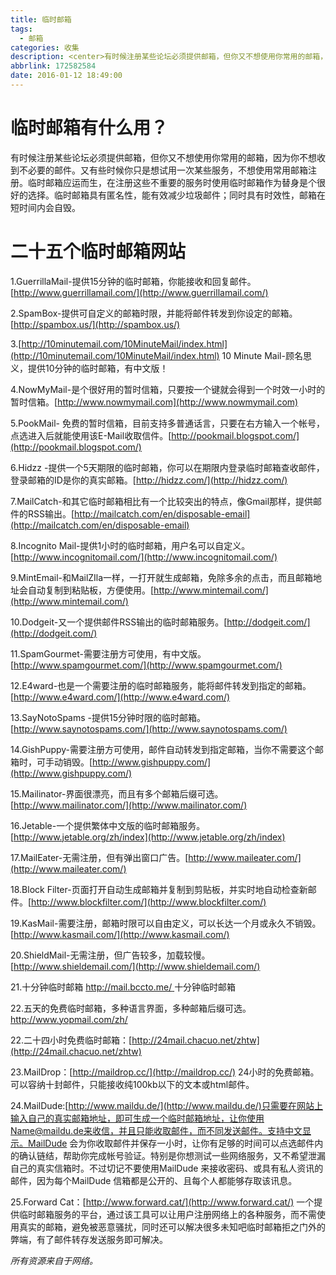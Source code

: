 ```yaml
---
title: 临时邮箱
tags:
  - 邮箱
categories: 收集
description: <center>有时候注册某些论坛必须提供邮箱，但你又不想使用你常用的邮箱，因为你不想收到不必要的邮件。</center>
abbrlink: 172582584
date: 2016-01-12 18:49:00
---
```

# 临时邮箱有什么用？

有时候注册某些论坛必须提供邮箱，但你又不想使用你常用的邮箱，因为你不想收到不必要的邮件。又有些时候你只是想试用一次某些服务，不想使用常用邮箱注册。临时邮箱应运而生，在注册这些不重要的服务时使用临时邮箱作为替身是个很好的选择。临时邮箱具有匿名性，能有效减少垃圾邮件；同时具有时效性，邮箱在短时间内会自毁。

# 二十五个临时邮箱网站

1.GuerrillaMail-提供15分钟的临时邮箱，你能接收和回复邮件。[http://www.guerrillamail.com/](http://www.guerrillamail.com/)

2.SpamBox-提供可自定义的邮箱时限，并能将邮件转发到你设定的邮箱。[http://spambox.us/](http://spambox.us/)

3.[http://10minutemail.com/10MinuteMail/index.html](http://10minutemail.com/10MinuteMail/index.html) 10 Minute Mail-顾名思义，提供10分钟的临时邮箱，有中文版！

4.NowMyMail-是个很好用的暂时信箱，只要按一个键就会得到一个时效一小时的暂时信箱。[http://www.nowmymail.com](http://www.nowmymail.com)

5.PookMail- 免费的暂时信箱，目前支持多普通话言，只要在右方输入一个帐号，点选进入后就能使用该E-Mail收取信件。[http://pookmail.blogspot.com/](http://pookmail.blogspot.com/)

6.Hidzz -提供一个5天期限的临时邮箱，你可以在期限内登录临时邮箱查收邮件，登录邮箱的ID是你的真实邮箱。[http://hidzz.com/](http://hidzz.com/)

7.MailCatch-和其它临时邮箱相比有一个比较突出的特点，像Gmail那样，提供邮件的RSS输出。[http://mailcatch.com/en/disposable-email](http://mailcatch.com/en/disposable-email)

8.Incognito Mail-提供1小时的临时邮箱，用户名可以自定义。[http://www.incognitomail.com/](http://www.incognitomail.com/)

9.MintEmail-和MailZIla一样，一打开就生成邮箱，免除多余的点击，而且邮箱地址会自动复制到粘贴板，方便使用。[http://www.mintemail.com/](http://www.mintemail.com/)

10.Dodgeit-又一个提供邮件RSS输出的临时邮箱服务。[http://dodgeit.com/](http://dodgeit.com/)

11.SpamGourmet-需要注册方可使用，有中文版。[http://www.spamgourmet.com/](http://www.spamgourmet.com/)

12.E4ward-也是一个需要注册的临时邮箱服务，能将邮件转发到指定的邮箱。[http://www.e4ward.com/](http://www.e4ward.com/)

13.SayNotoSpams -提供15分钟时限的临时邮箱。[http://www.saynotospams.com/](http://www.saynotospams.com/)

14.GishPuppy-需要注册方可使用，邮件自动转发到指定邮箱，当你不需要这个邮箱时，可手动销毁。[http://www.gishpuppy.com/](http://www.gishpuppy.com/)

15.Mailinator-界面很漂亮，而且有多个邮箱后缀可选。[http://www.mailinator.com/](http://www.mailinator.com/)

16.Jetable-一个提供繁体中文版的临时邮箱服务。[http://www.jetable.org/zh/index](http://www.jetable.org/zh/index)

17.MailEater-无需注册，但有弹出窗口广告。[http://www.maileater.com/](http://www.maileater.com/)

18.Block Filter-页面打开自动生成邮箱并复制到剪贴板，并实时地自动检查新邮件。[http://www.blockfilter.com/](http://www.blockfilter.com/)

19.KasMail-需要注册，邮箱时限可以自由定义，可以长达一个月或永久不销毁。[http://www.kasmail.com/](http://www.kasmail.com/)

20.ShieldMail-无需注册，但广告较多，加载较慢。[http://www.shieldemail.com/](http://www.shieldemail.com/)

21.十分钟临时邮箱 [http://mail.bccto.me/ ]( http://mail.bccto.me/)十分钟临时邮箱

22.五天的免费临时邮箱，多种语言界面，多种邮箱后缀可选。 [http://www.yopmail.com/zh/ ](http://www.yopmail.com/zh/ )

22.二十四小时免费临时邮箱：[http://24mail.chacuo.net/zhtw](http://24mail.chacuo.net/zhtw)

23.MailDrop：[http://maildrop.cc/](http://maildrop.cc/) 24小时的免费邮箱。可以容纳十封邮件，只能接收纯100kb以下的文本或html邮件。

24.MailDude:[http://www.maildu.de/](http://www.maildu.de/)只需要在网站上输入自己的真实邮箱地址，即可生成一个临时邮箱地址，让你使用Name@maildu.de来收信，并且只能收取邮件，而不同发送邮件。支持中文显示。MailDude 会为你收取邮件并保存一小时，让你有足够的时间可以点选邮件内的确认链结，帮助你完成帐号验证。特别是你想测试一些网络服务，又不希望泄漏自己的真实信箱时。不过切记不要使用MailDude 来接收密码、或具有私人资讯的邮件，因为每个MailDude 信箱都是公开的、且每个人都能够存取该讯息。

25.Forward Cat：[http://www.forward.cat/](http://www.forward.cat/) 一个提供临时邮箱服务的平台，通过该工具可以让用户注册网络上的各种服务，而不需使用真实的邮箱，避免被恶意骚扰，同时还可以解决很多未知吧临时邮箱拒之门外的弊端，有了邮件转存发送服务即可解决。

*所有资源来自于网络。*

